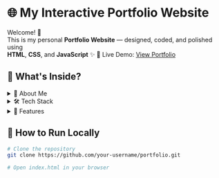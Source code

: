 # 🌐 My Interactive Portfolio Website

Welcome! 👋  
This is my personal **Portfolio Website** — designed, coded, and polished using  
**HTML**, **CSS**, and **JavaScript** ✨
🚀 Live Demo: [View Portfolio](https://m-mohid-error.github.io/TASK-1/.com)  

## 📌 What's Inside?  

<details>
<summary>💼 About Me</summary>

Hi! I'm **MUHAMMAD MOHID**, a passionate **Full Stack Developer in progress** 🚀  
Currently mastering **Front-End Development** while working towards full-stack skills.  
I love creating clean, responsive, and user-friendly designs — and this portfolio is my digital home.

</details>

<details>
<summary>🛠 Tech Stack</summary>

- **HTML5** → Semantic structure for clean and accessible content  
- **CSS3** → Flexbox, Grid, Animations, and a touch of gradient magic  
- **JavaScript** → Interactivity, DOM manipulation, and smooth UI behavior  

</details>

<details>
<summary>🎯 Features</summary>

- 📱 **Responsive Design** for mobile, tablet, and desktop  
- ✨ **Animations & Transitions** for a smooth, modern feel  
- 📂 **Project Showcase** with live links and GitHub repos  
- 📧 **Contact Section** with interactive form and direct email link  

</details>


## 🚀 How to Run Locally

```bash
# Clone the repository
git clone https://github.com/your-username/portfolio.git

# Open index.html in your browser
